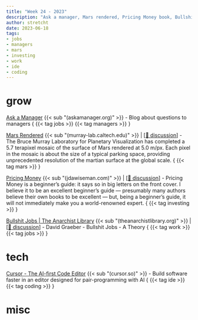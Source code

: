 ```yaml
---
title: "Week 24 - 2023"
description: "Ask a manager, Mars rendered, Pricing Money book, Bullshit Jobs book, AI IDE"
author: stretcht
date: 2023-06-18
tags:
- jobs
- managers
- mars
- investing
- work
- ide
- coding
---
```


# grow

[Ask a Manager](https://www.askamanager.org/) {{< sub "(askamanager.org)" >}} - Blog about questions to managers { {{< tag jobs >}} {{< tag managers >}} }

[Mars Rendered](https://murray-lab.caltech.edu/CTX/) {{< sub "(murray-lab.caltech.edu)" >}} | [[:speech_balloon: discussion](https://news.ycombinator.com/item?id=36322395)] - The Bruce Murray Laboratory for Planetary Visualization has completed a 5.7 terapixel mosaic of the surface of Mars rendered at 5.0 m/px. Each pixel in the mosaic is about the size of a typical parking space, providing unprecedented resolution of the martian surface at the global scale. { {{< tag mars >}} }

[Pricing Money](https://www.jdawiseman.com/books/pricing-money/Pricing_Money_JDAWiseman.html) {{< sub "(jdawiseman.com)" >}} | [[:speech_balloon: discussion](https://news.ycombinator.com/item?id=36358754)] - Pricing Money is a beginner’s guide: it says so in big letters on the front cover. I believe it to be an excellent beginner’s guide — presumably many authors believe their own books to be excellent — but, being a beginner’s guide, it will not immediately make you a world-renowned expert. { {{< tag investing >}} }

[Bullshit Jobs | The Anarchist Library](https://theanarchistlibrary.org/library/david-graeber-bullshit-jobs) {{< sub "(theanarchistlibrary.org)" >}} | [[:speech_balloon: discussion](https://news.ycombinator.com/item?id=36373190)] - David Graeber - Bullshit Jobs - A Theory { {{< tag work >}} {{< tag jobs >}} }

# tech

[Cursor - The AI-first Code Editor](https://www.cursor.so/) {{< sub "(cursor.so)" >}} - Build software faster in an editor designed for pair-programming with AI { {{< tag ide >}} {{< tag coding >}} }

# misc

